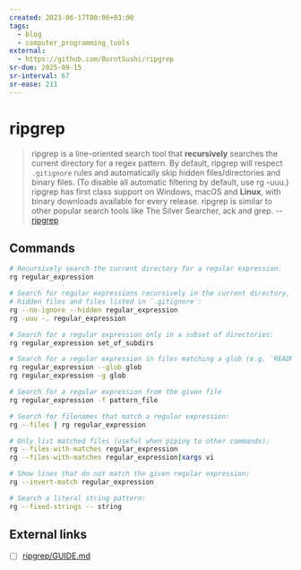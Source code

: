 ```yaml
---
created: 2023-06-17T00:00+03:00
tags:
  - blog
  - computer_programming_tools
external:
  - https://github.com/BurntSushi/ripgrep
sr-due: 2025-09-15
sr-interval: 67
sr-ease: 211
---
```


# ripgrep

> ripgrep is a line-oriented search tool that **recursively** searches the
> current directory for a regex pattern. By default, ripgrep will respect
> `.gitignore` rules and automatically skip hidden files/directories and binary
> files. (To disable all automatic filtering by default, use rg -uuu.) ripgrep
> has first class support on Windows, macOS and **Linux**, with binary downloads
> available for every release. ripgrep is similar to other popular search tools
> like The Silver Searcher, ack and grep. --
> [ripgrep](https://github.com/BurntSushi/ripgrep)

## Commands

```bash
# Recursively search the current directory for a regular expression:
rg regular_expression

# Search for regular expressions recursively in the current directory, including
# hidden files and files listed in `.gitignore`:
rg --no-ignore --hidden regular_expression
rg -uuu -. regular_expression

# Search for a regular expression only in a subset of directories:
rg regular_expression set_of_subdirs

# Search for a regular expression in files matching a glob (e.g. `README.*`):
rg regular_expression --glob glob
rg regular_expression -g glob

# Search for a regular expression from the given file
rg regular_expression -f pattern_file

# Search for filenames that match a regular expression:
rg --files | rg regular_expression

# Only list matched files (useful when piping to other commands):
rg --files-with-matches regular_expression
rg --files-with-matches regular_expression|xargs vi

# Show lines that do not match the given regular expression:
rg --invert-match regular_expression

# Search a literal string pattern:
rg --fixed-strings -- string
```

## External links

- [ ] [ripgrep/GUIDE.md](https://github.com/BurntSushi/ripgrep/blob/master/GUIDE.md)
